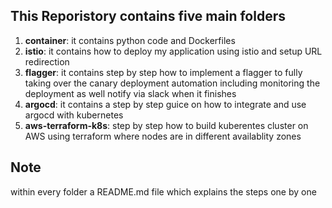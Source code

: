 ## This Reporistory contains five main folders 
1. **container**: it contains python code and Dockerfiles
2. **istio**: it contains how to deploy my application using istio and setup URL redirection
3. **flagger**: it contains step by step how to implement a flagger to fully taking over the canary deployment automation including monitoring the deployment as well notify via slack when it finishes 
4. **argocd**: it contains a step by step guice on how to integrate and use argocd with kubernetes  
5. **aws-terraform-k8s**: step by step how to build kuberentes cluster on AWS using terraform where nodes are in different availablity zones 

## Note
within every folder a README.md file which explains the steps one by one